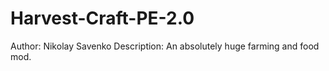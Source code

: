 # Harvest-Craft-PE-2.0
Author: Nikolay Savenko
Description: An absolutely huge farming and food mod.
